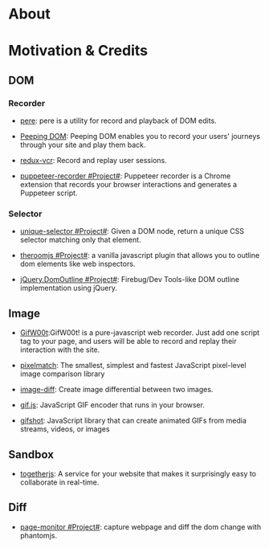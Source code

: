 # About

# Motivation & Credits

## DOM

### Recorder

- [pere](https://github.com/sgentle/pere): pere is a utility for record and playback of DOM edits.

- [Peeping DOM](https://github.com/davidgilbertson/peeping-dom): Peeping DOM enables you to record your users' journeys through your site and play them back.

- [redux-vcr](https://github.com/joshwcomeau/redux-vcr): Record and replay user sessions.

- [puppeteer-recorder #Project#](https://github.com/checkly/puppeteer-recorder): Puppeteer recorder is a Chrome extension that records your browser interactions and generates a Puppeteer script.

### Selector

- [unique-selector #Project#](https://github.com/ericclemmons/unique-selector): Given a DOM node, return a unique CSS selector matching only that element.

- [theroomjs #Project#](https://github.com/hsynlms/theroomjs): a vanilla javascript plugin that allows you to outline dom elements like web inspectors.

- [jQuery.DomOutline #Project#](https://github.com/andrewchilds/jQuery.DomOutline): Firebug/Dev Tools-like DOM outline implementation using jQuery.

## Image

- [GifW00t](https://github.com/yaronn/GifW00t):GifW00t! is a pure-javascript web recorder. Just add one script tag to your page, and users will be able to record and replay their interaction with the site.

- [pixelmatch](https://github.com/mapbox/pixelmatch): The smallest, simplest and fastest JavaScript pixel-level image comparison library

- [image-diff](https://github.com/uber-archive/image-diff): Create image differential between two images.

- [gif.js](https://github.com/jnordberg/gif.js): JavaScript GIF encoder that runs in your browser.

- [gifshot](https://github.com/yahoo/gifshot): JavaScript library that can create animated GIFs from media streams, videos, or images

## Sandbox

- [togetherjs](https://github.com/mozilla/togetherjs): A service for your website that makes it surprisingly easy to collaborate in real-time.

## Diff

- [page-monitor #Project#](https://github.com/fouber/page-monitor): capture webpage and diff the dom change with phantomjs.
